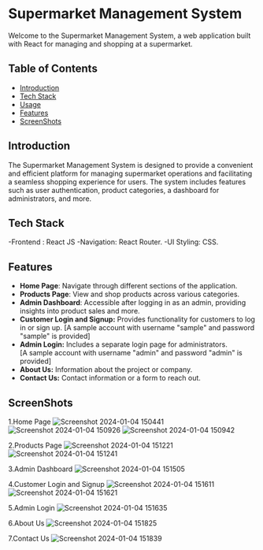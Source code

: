 # Supermarket Management System

Welcome to the Supermarket Management System, a web application built with React for managing and shopping at a supermarket.

## Table of Contents
- [Introduction](#introduction)
- [Tech Stack](#tech-stack)
- [Usage](#usage)
- [Features](#Features)
- [ScreenShots](#ScreenShots)

## Introduction

The Supermarket Management System is designed to provide a convenient and efficient platform for managing supermarket operations and facilitating a seamless shopping experience for users. The system includes features such as user authentication, product categories, a dashboard for administrators, and more.

## Tech Stack

-Frontend : React JS
-Navigation: React Router.
-UI Styling: CSS.

## Features

- **Home Page**: Navigate through different sections of the application.
- **Products Page**: View and shop products across various categories.
- **Admin Dashboard**: Accessible after logging in as an admin, providing insights into product sales and more.
- **Customer Login and Signup:** Provides functionality for customers to log in or sign up.
  [A sample account with username "sample" and password "sample" is provided]
- **Admin Login:** Includes a separate login page for administrators.  
  [A sample account with username "admin" and password "admin" is provided]
- **About Us:** Information about the project or company.
- **Contact Us:** Contact information or a form to reach out.

 ## ScreenShots

 1.Home Page
  ![Screenshot 2024-01-04 150441](https://github.com/Girishkanth/React-IRC/assets/117515881/3fa79a2b-613b-4819-8c7d-ea181b0eb510)
  ![Screenshot 2024-01-04 150926](https://github.com/Girishkanth/React-IRC/assets/117515881/4302c246-39c7-47f7-8d34-eb8bb4028312)
  ![Screenshot 2024-01-04 150942](https://github.com/Girishkanth/React-IRC/assets/117515881/79fd434a-7874-4713-89d7-91b9be9fcd7b)

 2.Products Page
  ![Screenshot 2024-01-04 151221](https://github.com/Girishkanth/React-IRC/assets/117515881/7971f289-8b68-4d82-8e2f-6bb57c899945)
  ![Screenshot 2024-01-04 151241](https://github.com/Girishkanth/React-IRC/assets/117515881/201d3968-d6db-48a2-b353-63853f73209e)

 3.Admin Dashboard
  ![Screenshot 2024-01-04 151505](https://github.com/Girishkanth/React-IRC/assets/117515881/540869af-5649-40e4-b4e1-f28bfe320f1e)

 4.Customer Login and Signup
  ![Screenshot 2024-01-04 151611](https://github.com/Girishkanth/React-IRC/assets/117515881/f753d543-7a84-4a6f-bd81-65ed9b03ec64) 
  ![Screenshot 2024-01-04 151621](https://github.com/Girishkanth/React-IRC/assets/117515881/dab09216-24e2-42f0-b71c-023cde7fe828)

 5.Admin Login
  ![Screenshot 2024-01-04 151635](https://github.com/Girishkanth/React-IRC/assets/117515881/25c64bea-18fe-4326-961e-5ad678b46002)

 6.About Us
 ![Screenshot 2024-01-04 151825](https://github.com/Girishkanth/React-IRC/assets/117515881/52dfa169-eaa9-428a-9064-512175fb5953)

 7.Contact Us
 ![Screenshot 2024-01-04 151839](https://github.com/Girishkanth/React-IRC/assets/117515881/abef0301-0b44-43d9-a706-91d1cb41f840)
